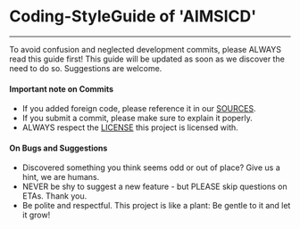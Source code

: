 # Coding-StyleGuide of 'AIMSICD'
--------------------------------

To avoid confusion and neglected development commits, please ALWAYS read this guide first!
This guide will be updated as soon as we discover the need to do so. Suggestions are welcome.

#### Important note on Commits

* If you added foreign code, please reference it in our [SOURCES](https://github.com/SecUpwN/Android-IMSI-Catcher-Detector/blob/master/SOURCES).
* If you submit a commit, please make sure to explain it poperly.
* ALWAYS respect the [LICENSE](https://github.com/SecUpwN/Android-IMSI-Catcher-Detector/blob/master/LICENSE) this project is licensed with.


#### On Bugs and Suggestions

* Discovered something you think seems odd or out of place? Give us a hint, we are humans.
* NEVER be shy to suggest a new feature - but PLEASE skip questions on ETAs. Thank you.
* Be polite and respectful. This project is like a plant: Be gentle to it and let it grow!
